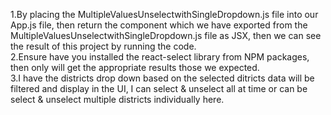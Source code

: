 1.By placing the MultipleValuesUnselectwithSingleDropdown.js file into our App.js file, then return the component which we have exported from the MultipleValuesUnselectwithSingleDropdown.js file as JSX, then we can see the result of this project by running the code.  
2.Ensure have you installed the react-select library from NPM packages, then only will get the appropriate results those we expected.  
3.I have the districts drop down based on the selected ditricts data will be filtered and display in the UI, I can select & unselect all at time or can be select & unselect multiple districts individually here.  
